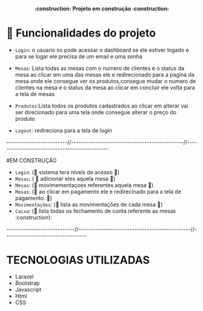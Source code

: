 <h4 align="center"> 
    :construction:  Projeto em construção  :construction:
</h4>

# :hammer: Funcionalidades do projeto

- `Login`: o usuario so pode acessar o dashboard se ele estiver logado e para se logar ele precisa de um email e uma senha 

- `Mesas`: Lista todas as mesas com o numero de clientes e o status da mesa ao clicar em uma das mesas ele e redirecionado para a pagina da mesa onde ele consegue ver os produtos,consegue mudar o numero de clientes na mesa e o status da mesa ao clicar em concluir ele volta para a tela de mesas
- `Produtos`:Lista todos os produtos cadastrados ao clicar em alterar vai ser direcionado para uma tela onde consegue alterar o preço do produto
- `Logout`: redireciona para a tela de login

-------------------------//----------------------------------------------//----------------------------------------------


#EM CONSTRUÇÃO

- `Login`: (:construction: sistema tera niveis de acesso :construction:)
- `Mesas`: ( :construction: adicionar eles aquela mesa :construction:)
- `Mesas`: (:construction: movimementaçoes referentes aquela mesa :construction:)
- `Mesas`: (:construction: ao clicar em pagamento ele e redirecinado para a tela de pagamento. :construction:)
- `Movimentações`: (:construction: lista as movimentações de cada mesa :construction:)
- `Caixa`: (:construction: lista todas os fechamento de conta referente as mesas :construction):

----------------------------//----------------------------------------------//----------------------------------



# TECNOLOGIAS UTILIZADAS
* Laravel
* Bootstrap
* Javascript
* Html
* CSS



